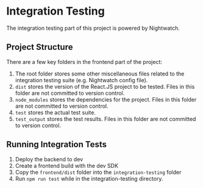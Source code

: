 # Integration Testing

The integration testing part of this project is powered by Nightwatch.  

## Project Structure

There are a few key folders in the frontend part of the project:

1. The root folder stores some other miscellaneous files related to the integration testing suite (e.g. Nightwatch config file).
2. `dist` stores the version of the React.JS project to be tested.  Files in this folder are not committed to version control.
3. `node_modules` stores the dependencies for the project.  Files in this folder are not committed to version control.
4. `test` stores the actual test suite.
5. `test_output` stores the test results.  Files in this folder are not committed to version control.

## Running Integration Tests

1. Deploy the backend to dev
2. Create a frontend build with the dev SDK
3. Copy the `frontend/dist` folder into the `integration-testing` folder
4. Run `npm run test` while in the integration-testing directory.
